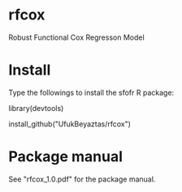 # rfcox
Robust Functional Cox Regresson Model

# Install
Type the followings to install the sfofr R package:

library(devtools)

install_github("UfukBeyaztas/rfcox")

# Package manual
See "rfcox_1.0.pdf" for the package manual.

